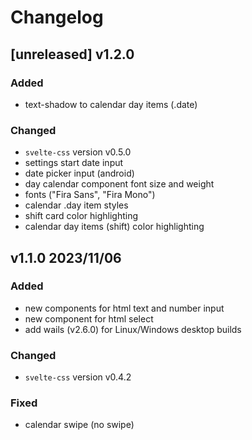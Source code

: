 # Changelog

## [unreleased] v1.2.0

### Added

- text-shadow to calendar day items (.date)

### Changed

- `svelte-css` version v0.5.0
- settings start date input
- date picker input (android)
- day calendar component font size and weight
- fonts ("Fira Sans", "Fira Mono")
- calendar .day item styles
- shift card color highlighting
- calendar day items (shift) color highlighting

## v1.1.0 2023/11/06

### Added

- new components for html text and number input
- new component for html select
- add wails (v2.6.0) for Linux/Windows desktop builds

### Changed

- `svelte-css` version v0.4.2

### Fixed

- calendar swipe (no swipe)
